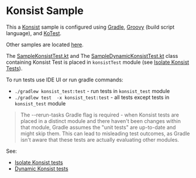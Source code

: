 # Konsist Sample

This a [Konsist](https://github.com/LemonAppDev/konsist) sample is configured using [Gradle](https://docs.gradle.org/current/userguide/userguide.html),
[Groovy](https://groovy-lang.org/) (build script language),
and [KoTest](https://kotest.io/).

Other samples are located [here](..).

The [SampleKonsistTest.kt](konsist_test/src/test/java/com/sample/SampleKonsistTest.kt) and
The [SampleDynamicKonsistTest.kt](konsist_test/src/test/java/com/sample/SampleDynamicKonsistTest.kt)
class containing Konsist Test is placed in `konsistTest` module 
(see [Isolate Konsist Tests](https://docs.konsist.lemonappdev.com/advanced/isolate-konsist-tests)).

To run tests use IDE UI or run gradle commands:
- `./gradlew konsist_test:test` - run tests in `konsist_test` module
- `./gradlew test  -x konsist_test:test` - all tests except tests in `konsist_test` module

> The --rerun-tasks Gradle flag is required - when Konsist tests are placed in a distinct module and there haven't been changes within that module, Gradle assumes the "unit tests" are up-to-date and might skip them. This can lead to misleading test outcomes, as Gradle isn't aware that these tests are actually evaluating other modules.

See:
- [Isolate Konsist tests](https://docs.konsist.lemonappdev.com/advanced/isolate-konsist-tests)
- [Dynamic Konsist tests](https://docs.konsist.lemonappdev.com/advanced/dynamic-konsist-tests)
